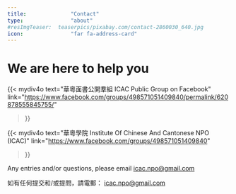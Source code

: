 ```yaml
---
title:              "Contact"
type:               "about"
#resImgTeaser:  teaserpics/pixabay.com/contact-2860030_640.jpg
icon:               "far fa-address-card"
---
```


# We are here to help you

{{< mydiv4o text="華粵面書公開羣組 ICAC Public Group on Facebook"
link="https://www.facebook.com/groups/498571051409840/permalink/620878555845755/"
>}}

{{< mydiv4o text="華粵學院 Institute Of Chinese And Cantonese NPO (ICAC)"
link="https://www.facebook.com/groups/498571051409840"
>}}

Any entries and/or questions, please email icac.npo@gmail.com

如有任何提交和/或提問，請電郵： icac.npo@gmail.com
